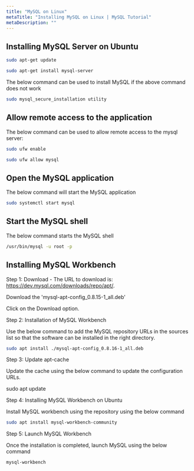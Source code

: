 ```yaml
---
title: "MySQL on Linux"
metaTitle: "Installing MySQL on Linux | MySQL Tutorial"
metaDescription: ""
--- 
```


## Installing MySQL Server on Ubuntu

```bash
sudo apt-get update

sudo apt-get install mysql-server
```

The below command can be used to install MySQL if the above command does not work

```bash
sudo mysql_secure_installation utility
```

## Allow remote access to the application

The below command can be used to allow remote access to the mysql server:

```bash
sudo ufw enable

sudo ufw allow mysql
```

## Open the MySQL application

The below command will start the MySQL application

```bash
sudo systemctl start mysql
```

## Start the MySQL shell

The below command starts the MySQL shell

```bash
/usr/bin/mysql -u root -p
```

## Installing MySQL Workbench

Step 1: Download - The URL to download is:  https://dev.mysql.com/downloads/repo/apt/.

Download the &#39;mysql-apt-config_0.8.15-1_all.deb&#39;

Click on the Download option.

Step 2: Installation of MySQL Workbench

Use the below command to add the MySQL repository URLs in the sources list so that the software can be installed in the right directory.

```bash
sudo apt install ./mysql-apt-config_0.8.16-1_all.deb
```

Step 3: Update apt-cache

Update the cache using the below command to update the configuration URLs.

sudo apt update

Step 4: Installing MySQL Workbench on Ubuntu

Install MySQL workbench using the repository using the below command

```bash
sudo apt install mysql-workbench-community
```

Step 5: Launch MySQL Workbench

Once the installation is completed, launch MySQL using the below command

```bash
mysql-workbench
```
